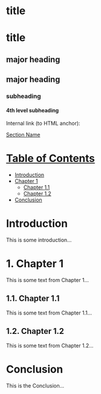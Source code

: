 # title
title
=====

## major heading
major heading
-------------

### subheading
#### 4th level subheading

Internal link (to HTML anchor):

<a id="section_ID"></a>
[Section Name](#section_ID)

# [Table of Contents](https://www.kaggle.com/code/dcstang/create-table-of-contents-in-a-notebook/notebook)

* [Introduction](#intro)
* [Chapter 1](#c_1)
    - [Chapter 1.1](#c_1_1)
    - [Chapter 1.2](#c_1_2)
* [Conclusion](#final)

<a id="intro"></a>
# Introduction

This is some introduction...

<a id="c_1"></a>
# 1. Chapter 1

This is some text from Chapter 1...

<a id="c_1_1"></a>
## 1.1. Chapter 1.1

This is some text from Chapter 1.1...

<a id="c_1_2"></a>
## 1.2. Chapter 1.2

This is some text from Chapter 1.2...

<a id="final"></a>
# Conclusion

This is the Conclusion...
